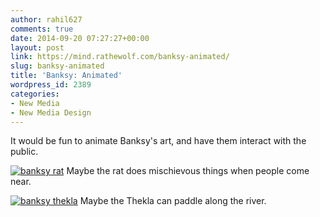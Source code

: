 ```yaml
---
author: rahil627
comments: true
date: 2014-09-20 07:27:27+00:00
layout: post
link: https://mind.rathewolf.com/banksy-animated/
slug: banksy-animated
title: 'Banksy: Animated'
wordpress_id: 2389
categories:
- New Media
- New Media Design
---
```


It would be fun to animate Banksy's art, and have them interact with the public.


[![banksy rat](https://mind.rathewolf.com/wp-content/uploads/2014/09/banksy-rat.svg)](https://mind.rathewolf.com/wp-content/uploads/2014/09/banksy-rat.svg)
Maybe the rat does mischievous things when people come near.



[![banksy thekla](https://mind.rathewolf.com/wp-content/uploads/2014/09/banksy-thekla.svg)](https://mind.rathewolf.com/wp-content/uploads/2014/09/bankst-animated.svg)
Maybe the Thekla can paddle along the river.


